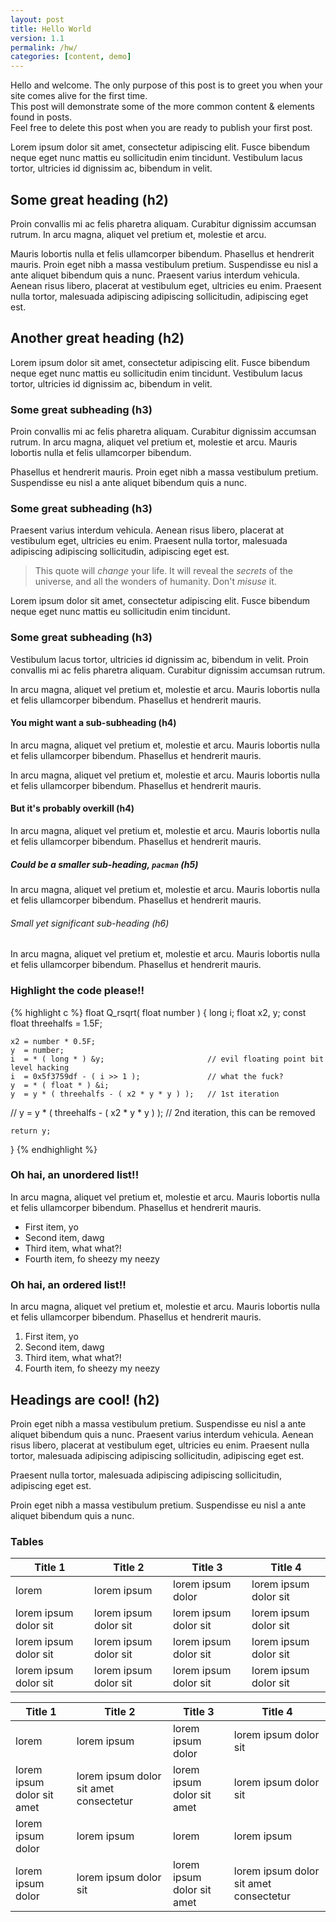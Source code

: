 ```yaml
---
layout: post
title: Hello World
version: 1.1
permalink: /hw/
categories: [content, demo]
---
```


Hello and welcome. The only purpose of this post is to greet you when your site comes alive for the first time.  
This post will demonstrate some of the more common content & elements found in posts.  
Feel free to delete this post when you are ready to publish your first post.  

Lorem ipsum dolor sit amet, consectetur adipiscing elit. Fusce bibendum neque eget nunc mattis eu sollicitudin enim tincidunt. Vestibulum lacus tortor, ultricies id dignissim ac, bibendum in velit.

## Some great heading (h2)

Proin convallis mi ac felis pharetra aliquam. Curabitur dignissim accumsan rutrum. In arcu magna, aliquet vel pretium et, molestie et arcu.

Mauris lobortis nulla et felis ullamcorper bibendum. Phasellus et hendrerit mauris. Proin eget nibh a massa vestibulum pretium. Suspendisse eu nisl a ante aliquet bibendum quis a nunc. Praesent varius interdum vehicula. Aenean risus libero, placerat at vestibulum eget, ultricies eu enim. Praesent nulla tortor, malesuada adipiscing adipiscing sollicitudin, adipiscing eget est.

## Another great heading (h2)

Lorem ipsum dolor sit amet, consectetur adipiscing elit. Fusce bibendum neque eget nunc mattis eu sollicitudin enim tincidunt. Vestibulum lacus tortor, ultricies id dignissim ac, bibendum in velit.

### Some great subheading (h3)

Proin convallis mi ac felis pharetra aliquam. Curabitur dignissim accumsan rutrum. In arcu magna, aliquet vel pretium et, molestie et arcu. Mauris lobortis nulla et felis ullamcorper bibendum.

Phasellus et hendrerit mauris. Proin eget nibh a massa vestibulum pretium. Suspendisse eu nisl a ante aliquet bibendum quis a nunc.

### Some great subheading (h3)

Praesent varius interdum vehicula. Aenean risus libero, placerat at vestibulum eget, ultricies eu enim. Praesent nulla tortor, malesuada adipiscing adipiscing sollicitudin, adipiscing eget est.

> This quote will *change* your life. It will reveal the <i>secrets</i> of the universe, and all the wonders of humanity. Don't <em>misuse</em> it.

Lorem ipsum dolor sit amet, consectetur adipiscing elit. Fusce bibendum neque eget nunc mattis eu sollicitudin enim tincidunt.

### Some great subheading (h3)

Vestibulum lacus tortor, ultricies id dignissim ac, bibendum in velit. Proin convallis mi ac felis pharetra aliquam. Curabitur dignissim accumsan rutrum.

In arcu magna, aliquet vel pretium et, molestie et arcu. Mauris lobortis nulla et felis ullamcorper bibendum. Phasellus et hendrerit mauris.

#### You might want a sub-subheading (h4)

In arcu magna, aliquet vel pretium et, molestie et arcu. Mauris lobortis nulla et felis ullamcorper bibendum. Phasellus et hendrerit mauris.

In arcu magna, aliquet vel pretium et, molestie et arcu. Mauris lobortis nulla et felis ullamcorper bibendum. Phasellus et hendrerit mauris.

#### But it's probably overkill (h4)

In arcu magna, aliquet vel pretium et, molestie et arcu. Mauris lobortis nulla et felis ullamcorper bibendum. Phasellus et hendrerit mauris.

##### Could be a smaller sub-heading, `pacman` (h5)

In arcu magna, aliquet vel pretium et, molestie et arcu. Mauris lobortis nulla et felis ullamcorper bibendum. Phasellus et hendrerit mauris.

###### Small yet significant sub-heading  (h6)

In arcu magna, aliquet vel pretium et, molestie et arcu. Mauris lobortis nulla et felis ullamcorper bibendum. Phasellus et hendrerit mauris.

### Highlight the code please!!

{% highlight c %}
float Q_rsqrt( float number )
{
	long i;
	float x2, y;
	const float threehalfs = 1.5F;

	x2 = number * 0.5F;
	y  = number;
	i  = * ( long * ) &y;                       // evil floating point bit level hacking
	i  = 0x5f3759df - ( i >> 1 );               // what the fuck? 
	y  = * ( float * ) &i;
	y  = y * ( threehalfs - ( x2 * y * y ) );   // 1st iteration
//	y  = y * ( threehalfs - ( x2 * y * y ) );   // 2nd iteration, this can be removed

	return y;
}
{% endhighlight %}

### Oh hai, an unordered list!!

In arcu magna, aliquet vel pretium et, molestie et arcu. Mauris lobortis nulla et felis ullamcorper bibendum. Phasellus et hendrerit mauris.

- First item, yo
- Second item, dawg
- Third item, what what?!
- Fourth item, fo sheezy my neezy

### Oh hai, an ordered list!!

In arcu magna, aliquet vel pretium et, molestie et arcu. Mauris lobortis nulla et felis ullamcorper bibendum. Phasellus et hendrerit mauris.

1. First item, yo
2. Second item, dawg
3. Third item, what what?!
4. Fourth item, fo sheezy my neezy

## Headings are cool! (h2)

Proin eget nibh a massa vestibulum pretium. Suspendisse eu nisl a ante aliquet bibendum quis a nunc. Praesent varius interdum vehicula. Aenean risus libero, placerat at vestibulum eget, ultricies eu enim. Praesent nulla tortor, malesuada adipiscing adipiscing sollicitudin, adipiscing eget est.

Praesent nulla tortor, malesuada adipiscing adipiscing sollicitudin, adipiscing eget est.

Proin eget nibh a massa vestibulum pretium. Suspendisse eu nisl a ante aliquet bibendum quis a nunc.

### Tables

Title 1               | Title 2               | Title 3               | Title 4
--------------------- | --------------------- | --------------------- | ---------------------
lorem                 | lorem ipsum           | lorem ipsum dolor     | lorem ipsum dolor sit
lorem ipsum dolor sit | lorem ipsum dolor sit | lorem ipsum dolor sit | lorem ipsum dolor sit
lorem ipsum dolor sit | lorem ipsum dolor sit | lorem ipsum dolor sit | lorem ipsum dolor sit
lorem ipsum dolor sit | lorem ipsum dolor sit | lorem ipsum dolor sit | lorem ipsum dolor sit

Title 1 | Title 2 | Title 3 | Title 4
--- | --- | --- | ---
lorem | lorem ipsum | lorem ipsum dolor | lorem ipsum dolor sit
lorem ipsum dolor sit amet | lorem ipsum dolor sit amet consectetur | lorem ipsum dolor sit amet | lorem ipsum dolor sit
lorem ipsum dolor | lorem ipsum | lorem | lorem ipsum
lorem ipsum dolor | lorem ipsum dolor sit | lorem ipsum dolor sit amet | lorem ipsum dolor sit amet consectetur
